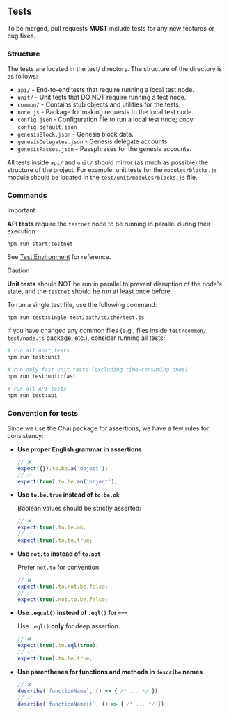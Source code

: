 ## Tests

To be merged, pull requests **MUST** include tests for any new features or bug fixes.

### Structure

The tests are located in the test/ directory. The structure of the directory is as follows:
- `api/` - End-to-end tests that require running a local test node.
- `unit/` - Unit tests that DO NOT require running a test node.
- `common/` - Contains stub objects and utilities for the tests.
- `node.js` - Package for making requests to the local test node.
- `config.json` - Configuration file to run a local test node; copy `config.default.json`
- `genesisBlock.json` - Genesis block data.
- `genesisDelegates.json` - Genesis delegate accounts.
- `genesisPasses.json` - Passphrases for the genesis accounts.

All tests inside `api/` and `unit/` should mirror (as much as possible) the structure of the project. For example, unit tests for the `modules/blocks.js` module should be located in the `test/unit/modules/blocks.js` file.

### Commands

> [!IMPORTANT]
> **API tests** require the `testnet` node to be running in parallel during their execution:
> ```
> npm run start:testnet
> ```
> See [Test Environment](../README.md#Test-Environment) for reference.

> [!CAUTION]
> **Unit tests** should NOT be run in parallel to prevent disruption of the node's state, and the `testnet` should be run at least once before.


To run a single test file, use the following command:

```
npm run test:single test/path/to/the/test.js
```

If you have changed any common files (e.g., files inside `test/common/`, `test/node.js` package, etc.), consider running all tests:

```sh
# run all unit tests
npm run test:unit

# run only fast unit tests (excluding time-consuming ones)
npm run test:unit:fast

# run all API tests
npm run test:api
```

### Convention for tests

Since we use the Chai package for assertions, we have a few rules for consistency:

- **Use proper English grammar in assertions**

  ```js
  // ❌
  expect({}).to.be.a('object');
  // ✅
  expect(true).to.be.an('object');
  ```

- **Use `to.be.true` instead of `to.be.ok`**

  Boolean values should be strictly asserted:

  ```js
  // ❌
  expect(true).to.be.ok;
  // ✅
  expect(true).to.be.true;
  ```

- **Use `not.to` instead of `to.not`**

  Prefer `not.to` for convention:

  ```js
  // ❌
  expect(true).to.not.be.false;
  // ✅
  expect(true).not.to.be.false;
  ```

- **Use `.equal()` instead of `.eql()` for `===`**

  Use `.eql()` **only** for deep assertion.

  ```js
  // ❌
  expect(true).to.eql(true);
  // ✅
  expect(true).to.be.true;
  ```

- **Use parentheses for functions and methods in `describe` names**

  ```js
  // ❌
  describe(`functionName`, () => { /* ... */ })
  // ✅
  describe(`functionName()`, () => { /* ... */ })
  ```
